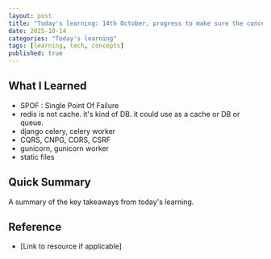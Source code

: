 ```yaml
---
layout: post
title: "Today's learning: 14th October, progress to make sure the concepts what I'm not sure to know absolutely"
date: 2025-10-14
categories: "Today's learning"
tags: [learning, tech, concepts]
published: true
---
```


## What I Learned

- SPOF : Single Point Of Failure
- redis is not cache. it's kind of DB. it could use as a cache or DB or queue.
- django celery, celery worker
- CQRS, CNPG, CORS, CSRF
- gunicorn, gunicorn worker
- static files

## Quick Summary

A summary of the key takeaways from today's learning.

## Reference

- [Link to resource if applicable]
